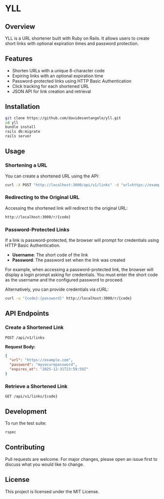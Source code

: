 # YLL

## Overview
YLL is a URL shortener built with Ruby on Rails. It allows users to create short links with optional expiration times and password protection.

## Features
- Shorten URLs with a unique 8-character code
- Expiring links with an optional expiration time
- Password-protected links using HTTP Basic Authentication
- Click tracking for each shortened URL
- JSON API for link creation and retrieval

## Installation
```sh
git clone https://github.com/davidesantangelo/yll.git
cd yll
bundle install
rails db:migrate
rails server
```

## Usage
### Shortening a URL
You can create a shortened URL using the API:
```sh
curl -X POST "http://localhost:3000/api/v1/links" -d "url=https://example.com"
```

### Redirecting to the Original URL
Accessing the shortened link will redirect to the original URL:
```sh
http://localhost:3000/r/{code}
```

### Password-Protected Links
If a link is password-protected, the browser will prompt for credentials using HTTP Basic Authentication. 
- **Username**: The short code of the link
- **Password**: The password set when the link was created

For example, when accessing a password-protected link, the browser will display a login prompt asking for credentials. You must enter the short code as the username and the configured password to proceed.

Alternatively, you can provide credentials via cURL:
```sh
curl -u "{code}:{password}" http://localhost:3000/r/{code}
```

## API Endpoints
### Create a Shortened Link
```http
POST /api/v1/links
```
**Request Body:**
```json
{
  "url": "https://example.com",
  "password": "mysecurepassword",
  "expires_at": "2025-12-31T23:59:59Z"
}
```

### Retrieve a Shortened Link
```http
GET /api/v1/links/{code}
```

## Development
To run the test suite:
```sh
rspec
```

## Contributing
Pull requests are welcome. For major changes, please open an issue first to discuss what you would like to change.

## License
This project is licensed under the MIT License.

